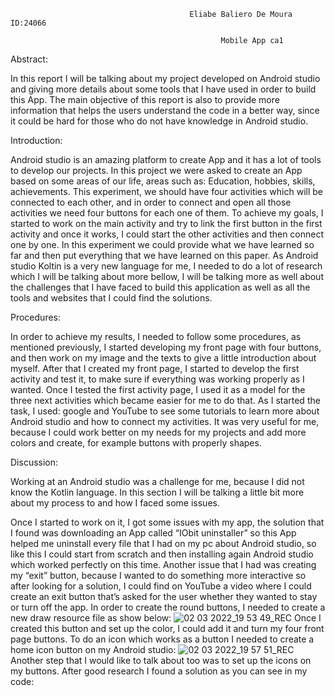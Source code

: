                                             Eliabe Baliero De Moura  ID:24066  

                                                   Mobile App ca1

Abstract: 

In this report I will be talking about my project developed on Android studio and giving more details about some tools that I have used in order to build this App. The main objective of this report is also to provide more information that helps the users understand the code in a better way, since it could be hard for those who do not have knowledge in Android studio.  

Introduction: 

Android studio is an amazing platform to create App and it has a lot of tools to develop our projects. In this project we were asked to create an App based on some areas of our life, areas such as: Education, hobbies, skills, achievements. This experiment, we should have four activities which will be connected to each other, and in order to connect and open all those activities we need four buttons for each one of them. To achieve my goals, I started to work on the main activity and try to link the first button in the first activity and once it works, I could start the other activities and then connect one by one. In this experiment we could provide what we have learned so far and then put everything that we have learned on this paper. As Android studio Koltin is a very new language for me, I needed to do a lot of research which I will be talking about more bellow, I will be talking more as well about the challenges that I have faced to build this application as well as all the tools and websites that I could find the solutions.  

Procedures: 

In order to achieve my results, I needed to follow some procedures, as mentioned previously, I started developing my front page with four buttons, and then work on my image and the texts to give a little introduction about myself. After that I created my front page, I started to develop the first activity and test it, to make sure if everything was working properly as I wanted. Once I tested the first activity page, I used it as a model for the three next activities which became easier for me to do that. As I started the task, I used: google and YouTube to see some tutorials to learn more about Android studio and how to connect my activities. It was very useful for me, because I could work better on my needs for my projects and add more colors and create, for example buttons with properly shapes. 

Discussion: 

Working at an Android studio was a challenge for me, because I did not know the Kotlin language. In this section I will be talking a little bit more about my process to and how I faced some issues. 

Once I started to work on it, I got some issues with my app, the solution that I found was downloading an App called “IObit uninstaller” so this App helped me uninstall every file that I had on my pc about Android studio, so like this I could start from scratch and then installing again Android studio which worked perfectly on this time. Another issue that I had was creating my “exit” button, because I wanted to do something more interactive so after looking for a solution, I could find on YouTube a video where I could create an exit button that’s asked for the user whether they wanted to stay or turn off the app. In order to create the round buttons, I needed to create a new draw resource file as show below: 
![02 03 2022_19 53 49_REC](https://user-images.githubusercontent.com/90689336/156557767-780f0296-76bd-4a5a-b279-4d0885a27493.png)
Once I created this button and set up the color, I could add it and turn my four front page buttons. 
To do an icon which works as a button I needed to create a home icon button on my Android studio: 
![02 03 2022_19 57 51_REC](https://user-images.githubusercontent.com/90689336/156558032-517285c4-91d9-4ee0-a25f-58757b5d219b.png)
Another step that I would like to talk about too was to set up the icons on my buttons. After good research I found a solution as you can see in my code: 
